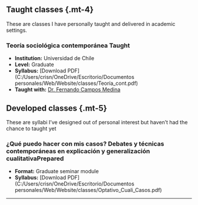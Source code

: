 ## Taught classes {.mt-4}

These are classes I have personally taught and delivered in academic settings.

### Teoría sociológica contemporánea <span class="badge bg-success">Taught</span>

- **Institution:** Universidad de Chile  
- **Level:** Graduate
- **Syllabus:** [Download PDF](C:/Users/crisn/OneDrive/Escritorio/Documentos personales/Web/Website/classes/Teoría_cont.pdf)
- **Taught with:** [Dr. Fernando Campos Medina](https://facso.uchile.cl/sociologia/cuerpo-academico/fernando-campos)


## Developed classes {.mt-5}

These are syllabi I’ve designed out of personal interest but haven’t had the chance to taught yet

### ¿Qué puedo hacer con mis casos? Debates y técnicas contemporáneas en explicación y generalización cualitativa<span class="badge bg-secondary">Prepared</span>

- **Format:** Graduate seminar module  
- **Syllabus:** [Download PDF](C:/Users/crisn/OneDrive/Escritorio/Documentos personales/Web/Website/classes/Optativo_Cuali_Casos.pdf)

---